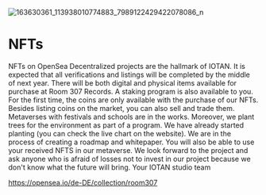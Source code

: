 ![163630361_113938010774883_7989122429422078086_n](https://user-images.githubusercontent.com/81182018/196063842-6b58de80-c252-4a67-99d5-4c9c32284515.jpg)
# NFTs
NFTs on OpenSea
Decentralized projects are the hallmark of IOTAN. It is expected that all verifications and listings will be completed by the middle of next year. There will be both digital and physical items available for purchase at Room 307 Records. A staking program is also available to you. For the first time, the coins are only available with the purchase of our NFTs. Besides listing coins on the market, you can also sell and trade them. Metaverses with festivals and schools are in the works. Moreover, we plant trees for the environment as part of a program. We have already started planting (you can check the live chart on the website). We are in the process of creating a roadmap and whitepaper. You will also be able to use your received NFTS in our metaverse. We look forward to the project and ask anyone who is afraid of losses not to invest in our project because we don't know what the future will bring. Your IOTAN studio team

https://opensea.io/de-DE/collection/room307
